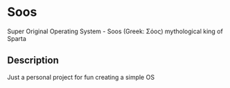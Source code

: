 # Soos
Super Original Operating System - Soos (Greek: Σόος) mythological king of Sparta

## Description

Just a personal project for fun creating a simple OS
